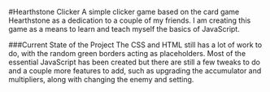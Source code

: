 #Hearthstone Clicker
A simple clicker game based on the card game Hearthstone as a dedication to a couple of my friends. I am creating this game as a means to learn and teach myself the basics of JavaScript.

###Current State of the Project
The CSS and HTML still has a lot of work to do, with the random green borders acting as placeholders. Most of the essential JavaScript has been created but there are still a few tweaks to do and a couple more features to add, such as upgrading the accumulator and multipliers, along with changing the enemy and setting.
